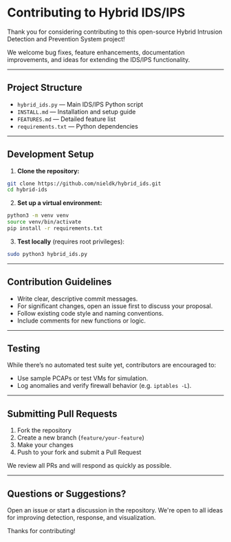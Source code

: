 
# Contributing to Hybrid IDS/IPS

Thank you for considering contributing to this open-source Hybrid Intrusion Detection and Prevention System project!

We welcome bug fixes, feature enhancements, documentation improvements, and ideas for extending the IDS/IPS functionality.

---

## Project Structure

- `hybrid_ids.py` — Main IDS/IPS Python script
- `INSTALL.md` — Installation and setup guide
- `FEATURES.md` — Detailed feature list
- `requirements.txt` — Python dependencies

---

## Development Setup

1. **Clone the repository:**

```bash
git clone https://github.com/nieldk/hybrid_ids.git
cd hybrid-ids
```

2. **Set up a virtual environment:**

```bash
python3 -m venv venv
source venv/bin/activate
pip install -r requirements.txt
```

3. **Test locally** (requires root privileges):

```bash
sudo python3 hybrid_ids.py
```

---

## Contribution Guidelines

- Write clear, descriptive commit messages.
- For significant changes, open an issue first to discuss your proposal.
- Follow existing code style and naming conventions.
- Include comments for new functions or logic.

---

## Testing

While there’s no automated test suite yet, contributors are encouraged to:

- Use sample PCAPs or test VMs for simulation.
- Log anomalies and verify firewall behavior (e.g. `iptables -L`).

---

## Submitting Pull Requests

1. Fork the repository
2. Create a new branch (`feature/your-feature`)
3. Make your changes
4. Push to your fork and submit a Pull Request

We review all PRs and will respond as quickly as possible.

---

## Questions or Suggestions?

Open an issue or start a discussion in the repository. We're open to all ideas for improving detection, response, and visualization.

Thanks for contributing! 
